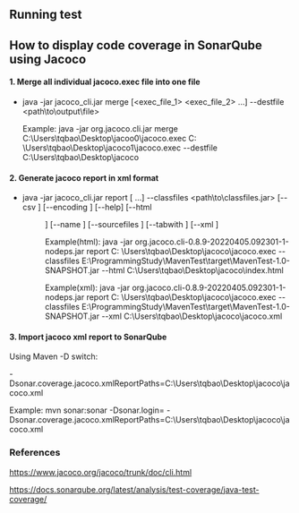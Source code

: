 ## Running test


## How to display code coverage in SonarQube using Jacoco

#### 1. Merge all individual jacoco.exec file into one file

- java -jar jacoco_cli.jar merge [<exec_file_1> <exec_file_2> ...] --destfile <path\to\output\file>

  Example: java -jar org.jacoco.cli.jar merge C:\Users\tqbao\Desktop\jacoo0\jacoco.exec C:
  \Users\tqbao\Desktop\jacoco1\jacoco.exec --destfile C:\Users\tqbao\Desktop\jacoco

#### 2. Generate jacoco report in xml format

- java -jar jacoco_cli.jar report [<execfiles> ...] --classfiles <path\to\classfiles.jar>
  [--csv <file>] [--encoding <charset>] [--help] [--html <dir>] [--name <name>] [--sourcefiles <path>] [--tabwith <n>] [--xml <file>]

  Example(html): java -jar org.jacoco.cli-0.8.9-20220405.092301-1-nodeps.jar report C:
  \Users\tqbao\Desktop\jacoco\jacoco.exec --classfiles E:\ProgrammingStudy\MavenTest\target\MavenTest-1.0-SNAPSHOT.jar
  --html C:\Users\tqbao\Desktop\jacoco\index.html

  Example(xml): java -jar org.jacoco.cli-0.8.9-20220405.092301-1-nodeps.jar report C:
  \Users\tqbao\Desktop\jacoco\jacoco.exec --classfiles E:\ProgrammingStudy\MavenTest\target\MavenTest-1.0-SNAPSHOT.jar
  --xml C:\Users\tqbao\Desktop\jacoco\jacoco.xml

#### 3. Import jacoco xml report to SonarQube

Using Maven -D switch: 

-Dsonar.coverage.jacoco.xmlReportPaths=C:\Users\tqbao\Desktop\jacoco\jacoco.xml

Example: mvn sonar:sonar -Dsonar.login=<loginToken> -Dsonar.coverage.jacoco.xmlReportPaths=C:\Users\tqbao\Desktop\jacoco\jacoco.xml

### References
https://www.jacoco.org/jacoco/trunk/doc/cli.html

https://docs.sonarqube.org/latest/analysis/test-coverage/java-test-coverage/
